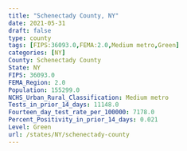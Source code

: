 ```yaml
---
title: "Schenectady County, NY"
date: 2021-05-31
draft: false
type: county
tags: [FIPS:36093.0,FEMA:2.0,Medium metro,Green]
categories: [NY]
County: Schenectady County
State: NY
FIPS: 36093.0
FEMA_Region: 2.0
Population: 155299.0
NCHS_Urban_Rural_Classification: Medium metro
Tests_in_prior_14_days: 11148.0
Fourteen_day_test_rate_per_100000: 7178.0
Percent_Positivity_in_prior_14_days: 0.021
Level: Green
url: /states/NY/schenectady-county
---
```




